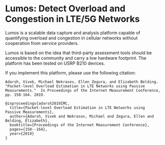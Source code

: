 # Lumos: Detect Overload and Congestion in LTE/5G Networks

Lumos is a scalable data capture and analysis platform capable of quantifying overload and congestion in cellular networks without cooperation from service providers.

Lumos is based on the idea that third-party assessment tools should be accessible to the community and carry a low hardware footprint. The platform has been tested on USRP B210 devices.

If you implement this platform, please use the following citation:

`Adarsh, Vivek, Michael Nekrasov, Ellen Zegura, and Elizabeth Belding. 
"Packet-level Overload Estimation in LTE Networks using Passive Measurements." 
In Proceedings of the Internet Measurement Conference, pp. 158-164. 2019.`

```
@inproceedings{adarsh2019IMC,
  title={Packet-level Overload Estimation in LTE Networks using Passive Measurements},
  author={Adarsh, Vivek and Nekrasov, Michael and Zegura, Ellen and Belding, Elizabeth},
  booktitle={Proceedings of the Internet Measurement Conference},
  pages={158--164},
  year={2019}
}
```
